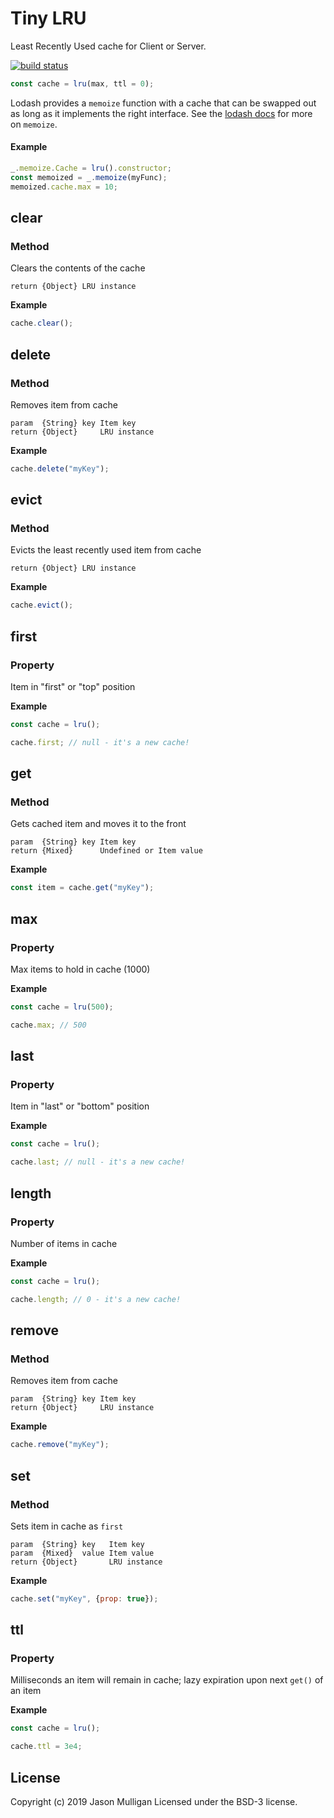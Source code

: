 # Tiny LRU

Least Recently Used cache for Client or Server.

[![build status](https://secure.travis-ci.org/avoidwork/tiny-lru.svg)](http://travis-ci.org/avoidwork/tiny-lru)

```javascript
const cache = lru(max, ttl = 0);
```

Lodash provides a `memoize` function with a cache that can be swapped out as long as it implements the right interface.
See the [lodash docs](https://lodash.com/docs#memoize) for more on `memoize`.

#### Example
```javascript
_.memoize.Cache = lru().constructor;
const memoized = _.memoize(myFunc);
memoized.cache.max = 10;
```

## clear
### Method

Clears the contents of the cache

	return {Object} LRU instance

**Example**

```javascript
cache.clear();
```

## delete
### Method

Removes item from cache

	param  {String} key Item key
	return {Object}     LRU instance

**Example**

```javascript
cache.delete("myKey");
```

## evict
### Method

Evicts the least recently used item from cache

	return {Object} LRU instance

**Example**

```javascript
cache.evict();
```

## first
### Property

Item in "first" or "top" position

**Example**

```javascript
const cache = lru();

cache.first; // null - it's a new cache!
```

## get
### Method

Gets cached item and moves it to the front

	param  {String} key Item key
	return {Mixed}      Undefined or Item value

**Example**

```javascript
const item = cache.get("myKey");
```

## max
### Property

Max items to hold in cache (1000)

**Example**

```javascript
const cache = lru(500);

cache.max; // 500
```

## last
### Property

Item in "last" or "bottom" position

**Example**

```javascript
const cache = lru();

cache.last; // null - it's a new cache!
```

## length
### Property

Number of items in cache

**Example**

```javascript
const cache = lru();

cache.length; // 0 - it's a new cache!
```

## remove
### Method

Removes item from cache

	param  {String} key Item key
	return {Object}     LRU instance

**Example**

```javascript
cache.remove("myKey");
```

## set
### Method

Sets item in cache as `first`

	param  {String} key   Item key
	param  {Mixed}  value Item value
	return {Object}       LRU instance

**Example**

```javascript
cache.set("myKey", {prop: true});
```

## ttl
### Property

Milliseconds an item will remain in cache; lazy expiration upon next `get()` of an item

**Example**

```javascript
const cache = lru();

cache.ttl = 3e4;
```

## License
Copyright (c) 2019 Jason Mulligan
Licensed under the BSD-3 license.
